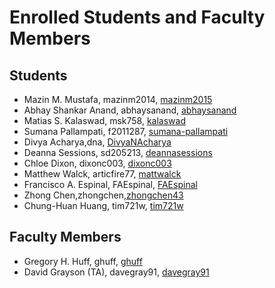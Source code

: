 Enrolled Students and Faculty Members
=====================================


Students
-----------------
* Mazin M. Mustafa, mazinm2014, [mazinm2015](https://github.com/mazinm2015)
* Abhay Shankar Anand, abhaysanand, [abhaysanand](https://github.com/abhaysanand)
* Matias S. Kalaswad, msk758, [kalaswad](https://github.com/kalaswad)
* Sumana Pallampati, f2011287, [sumana-pallampati](https://github.com/sumana-pallampati)
* Divya Acharya,dna, [DivyaNAcharya](https://github.com/DivyaNAcharya)
* Deanna Sessions, sd205213, [deannasessions](https://github.com/deannasessions)
* Chloe Dixon, dixonc003, [dixonc003](http://github.com/dixonc003)
* Matthew Walck, articfire77, [mattwalck](https://github.com/mattwalck)
* Francisco A. Espinal, FAEspinal, [FAEspinal](https://github.com/FAEspinal) 
* Zhong Chen,zhongchen,[zhongchen43](https://github.com/zhongchen43)
* Chung-Huan Huang, tim721w, [tim721w](https://github.com/tim721w)

Faculty Members
---------------

* Gregory H. Huff, ghuff, [ghuff](https://github.com/ghuff)
* David Grayson (TA), davegray91, [davegray91](https://github.com/davegray91)


